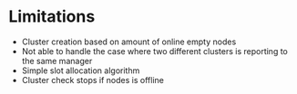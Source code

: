 # Limitations

* Cluster creation based on amount of online empty nodes
* Not able to handle the case where two different clusters is reporting to the same manager
* Simple slot allocation algorithm
* Cluster check stops if nodes is offline